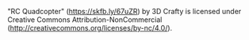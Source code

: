 "RC Quadcopter" (https://skfb.ly/67uZR) by 3D Crafty is licensed under Creative Commons Attribution-NonCommercial (http://creativecommons.org/licenses/by-nc/4.0/).
